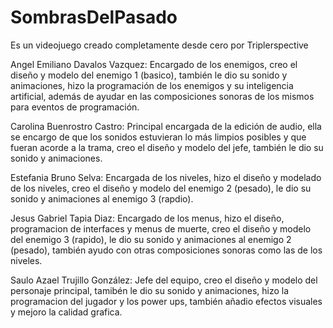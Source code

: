# SombrasDelPasado
Es un videojuego creado completamente desde cero por Triplerspective

Angel Emiliano Davalos Vazquez: Encargado de los enemigos, creo el diseño y modelo del enemigo 1 (basico), también le dio su sonido y animaciones, hizo la programación de los enemigos y su inteligencia artificial, además de ayudar en las composiciones sonoras de los mismos para eventos de programación.

Carolina Buenrostro Castro: Principal encargada de la edición de audio, ella se encargo de que los sonidos estuvieran lo más limpios posibles y que fueran acorde a la trama, creo el diseño y modelo del jefe, también le dio su sonido y animaciones.

Estefania Bruno Selva: Encargada de los niveles, hizo el diseño y modelado de los niveles, creo el diseño y modelo del enemigo 2 (pesado), le dio su sonido y animaciones al enemigo 3 (rapdio).

Jesus Gabriel Tapia Diaz: Encargado de los menus, hizo el diseño, programacion de interfaces y menus de muerte, creo el diseño y modelo del enemigo 3 (rapido), le dio su sonido y animaciones al enemigo 2 (pesado), también ayudo con otras composiciones sonoras como las de los niveles.

Saulo Azael Trujillo González: Jefe del equipo, creo el diseño y modelo del personaje principal, tamibén le dio su sonido y animaciones, hizo la programacion del jugador y los power ups, también añadio efectos visuales y mejoro la calidad grafica.
